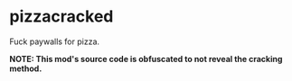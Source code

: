 # pizzacracked
Fuck paywalls for pizza.

**NOTE: This mod's source code is obfuscated to not reveal the cracking method.**
